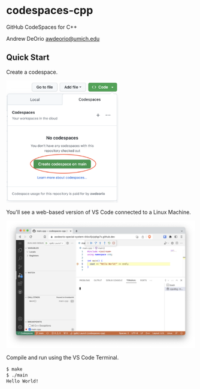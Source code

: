 codespaces-cpp
==============
GitHub CodeSpaces for C++

Andrew DeOrio <awdeorio@umich.edu>

Quick Start
----------------------------------------
Create a codespace.

<img src="screenshot01.png" width=300>

You'll see a web-based version of VS Code connected to a  Linux Machine.

<img src="screenshot02.png" width=600>

Compile and run using the VS Code Terminal.
```console
$ make
$ ./main
Hello World!
```
